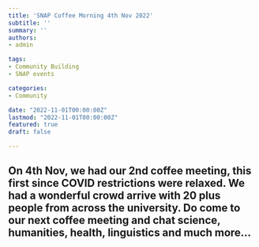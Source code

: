 ```yaml
---
title: 'SNAP Coffee Morning 4th Nov 2022'
subtitle: ''
summary: ''
authors:
- admin

tags:
- Community Building
- SNAP events

categories:
- Community 

date: "2022-11-01T00:00:00Z"
lastmod: "2022-11-01T00:00:00Z"
featured: true
draft: false

---
```


## On 4th Nov, we had our 2nd coffee meeting, this first since COVID restrictions were relaxed. We had a wonderful crowd arrive with 20 plus people from across the university.  Do come to our next coffee meeting and chat science, humanities, health, linguistics and much more...

